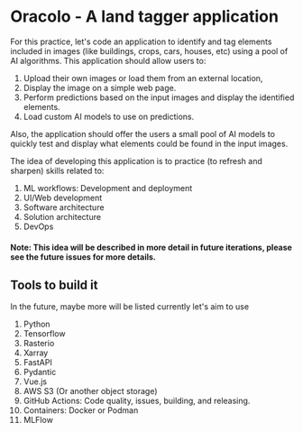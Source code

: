# Oracolo - A land tagger application

For this practice, let's code an application to identify and tag elements
included in images (like buildings, crops, cars, houses, etc) using a pool
of AI algorithms. This application should allow users to:

1. Upload their own images or load them from an external location,
2. Display the image on a simple web page.
3. Perform predictions based on the input images and display the identified elements.
4. Load custom AI models to use on predictions.

Also, the application should offer the users a small pool of AI models to quickly test
and display what elements could be found in the input images.

The idea of developing this application is to practice (to refresh and sharpen) skills related to:

1. ML workflows: Development and deployment
2. UI/Web development
3. Software architecture
4. Solution architecture
5. DevOps

#### Note: This idea will be described in more detail in future iterations, please see the future issues for more details.

## Tools to build it

In the future, maybe more will be listed currently let's aim to use

1. Python
2. Tensorflow
3. Rasterio
4. Xarray
5. FastAPI
6. Pydantic
7. Vue.js
8. AWS S3 (Or another object storage)
9. GitHub Actions: Code quality, issues, building, and releasing.
10. Containers: Docker or Podman
11. MLFlow
